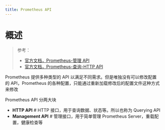 ```yaml
---
title: Prometheus API
---
```


# 概述

> 参考：
> - [官方文档，Prometheus-管理 API](https://prometheus.io/docs/prometheus/latest/management_api/)
> - [官方文档，Prometheus-查询-HTTP API](https://prometheus.io/docs/prometheus/latest/querying/api/)

Prometheus 提供多种类型的 API 以满足不同需求。但是唯独没有可以修改配置的 API，Prometheus 的各种配置，只能通过重新加载修改后的配置文件这种方式来修改

Prometheus API 分两大块

- **HTTP API** # HTTP 接口，用于查询数据、状态等。所以也称为 Querying API
- **Management API** # 管理接口，用于简单管理 Prometheus Server，重载配置，健康检查等
